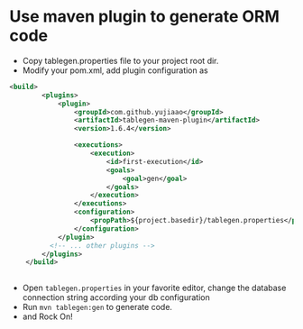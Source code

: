 # Use maven plugin to generate ORM code

* Copy tablegen.properties file to your project root dir.
* Modify your pom.xml, add plugin configuration as 

```xml
<build>
        <plugins>
            <plugin>
                <groupId>com.github.yujiaao</groupId>
                <artifactId>tablegen-maven-plugin</artifactId>
                <version>1.6.4</version>

                <executions>
                    <execution>
                        <id>first-execution</id>
                        <goals>
                            <goal>gen</goal>
                        </goals>
                    </execution>
                </executions>
                <configuration>
                    <propPath>${project.basedir}/tablegen.properties</propPath>
                </configuration>
            </plugin>
          <!-- ... other plugins -->
        </plugins>
    </build>          
          
```

* Open `tablegen.properties` in your favorite editor, change the database connection string according your db configuration
* Run `mvn tablegen:gen` to generate code.
* and Rock On!
